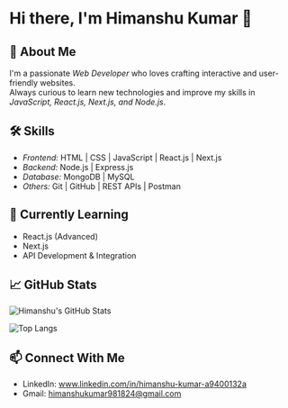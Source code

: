 # Hi there, I'm Himanshu Kumar 👋

## 🚀 About Me
I'm a passionate *Web Developer* who loves crafting interactive and user-friendly websites.  
Always curious to learn new technologies and improve my skills in *JavaScript, React.js, Next.js, and Node.js*.  

## 🛠 Skills
- *Frontend:* HTML | CSS | JavaScript | React.js | Next.js  
- *Backend:* Node.js | Express.js  
- *Database:* MongoDB | MySQL  
- *Others:* Git | GitHub | REST APIs | Postman  

## 🌱 Currently Learning
- React.js (Advanced)  
- Next.js  
- API Development & Integration  

## 📈 GitHub Stats
![Himanshu's GitHub Stats](https://github-readme-stats.vercel.app/api?username=YOUR_GITHUB_USERNAME&show_icons=true&theme=radical)  

![Top Langs](https://github-readme-stats.vercel.app/api/top-langs/?username=YOUR_GITHUB_USERNAME&layout=compact&theme=radical)

## 📫 Connect With Me
- LinkedIn: www.linkedin.com/in/himanshu-kumar-a9400132a
- Gmail: himanshukumar981824@gmail.com


